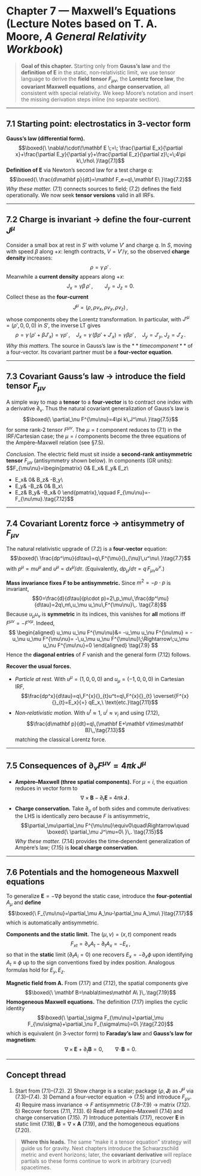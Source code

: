 # Chapter 7 — Maxwell’s Equations (Lecture Notes based on T. A. Moore, *A General Relativity Workbook*)

> **Goal of this chapter.** Starting only from **Gauss’s law** and the **definition of $\mathbf E$** in the static, non‑relativistic limit, we use tensor language to derive the **field tensor $F_{\mu\nu}$**, the **Lorentz force law**, the **covariant Maxwell equations**, and **charge conservation**, all consistent with special relativity. We keep Moore’s notation and insert the missing derivation steps inline (no separate section).

---

## 7.1 Starting point: electrostatics in 3‑vector form
**Gauss’s law (differential form).**
$$\boxed{\ \nabla\!\cdot\!\mathbf E \;=\; \frac{\partial E_x}{\partial x}+\frac{\partial E_y}{\partial y}+\frac{\partial E_z}{\partial z}\;=\;4\pi k\,\rho\ }\tag{7.1}$$
**Definition of $\mathbf E$** via Newton’s second law for a test charge $q$:
$$\boxed{\ \frac{d\mathbf p}{dt}=\mathbf F_e=q\,\mathbf E\ }\tag{7.2}$$
*Why these matter.* (7.1) connects sources to field; (7.2) defines the field operationally. We now seek **tensor versions** valid in all IRFs.

---

## 7.2 Charge is invariant → define the four‑current $J^\mu$
Consider a small box at rest in $S'$ with volume $V'$ and charge $q$. In $S$, moving with speed $\beta$ along $+x$: length contracts, $V=V'/\gamma$, so the observed **charge density** increases:
$$\rho=\gamma\,\rho'\,.\tag{7.3a}$$
Meanwhile a **current density** appears along $+x$:
$$J_x=\gamma\beta\,\rho'\,,\qquad J_y=J_z=0.\tag{7.3b}$$
Collect these as the **four‑current**
$$J^\mu=(\rho,\,\rho v_x,\,\rho v_y,\,\rho v_z)\,,$$
whose components obey the Lorentz transformation. In particular, with $J'^\mu=(\rho',0,0,0)$ in $S'$, the inverse LT gives
$$\rho=\gamma\,(\rho'+\beta J'_x)=\gamma\rho'\,,\quad J_x=\gamma\,(\beta\rho'+J'_x)=\gamma\beta\rho'\,,\quad J_y=J'_y,\ J_z=J'_z\,.\tag{7.4a–c}$$
*Why this matters.* The source in Gauss’s law is the $**time component**$ of a four‑vector. Its covariant partner must be a **four‑vector equation**.

---

## 7.3 Covariant Gauss’s law → introduce the field tensor $F_{\mu\nu}$
A simple way to map a **tensor** to a **four‑vector** is to contract one index with a derivative $\partial_\nu$. Thus the natural covariant generalization of Gauss’s law is
$$\boxed{\ \partial_\nu F^{\mu\nu}=4\pi k\,J^\mu\ }\tag{7.5}$$
for some rank‑2 tensor $F^{\mu\nu}$. The $\mu=t$ component reduces to (7.1) in the IRF/Cartesian case; the $\mu=i$ components become the three equations of the Ampère–Maxwell relation (see §7.5).

*Conclusion.* The electric field must sit inside a **second‑rank antisymmetric tensor** $F_{\mu\nu}$ (antisymmetry shown below). In components (GR units):
$$F_{\mu\nu}=\begin{pmatrix}
0& E_x& E_y& E_z\\
- E_x& 0& B_z& -B_y\\
- E_y& -B_z& 0& B_x\\
- E_z& B_y& -B_x& 0
\end{pmatrix},\qquad F_{\mu\nu}=-F_{\nu\mu}.\tag{7.12}$$

---

## 7.4 Covariant Lorentz force → antisymmetry of $F_{\mu\nu}$
The natural relativistic upgrade of (7.2) is a **four‑vector** equation:
$$\boxed{\ \frac{dp^\mu}{d\tau}=q\,F^{\mu}{}_{\nu}\,u^\nu\ }\tag{7.7}$$
with $p^\mu=mu^\mu$ and $u^\mu=dx^\mu/d\tau$. (Equivalently, $dp_\mu/d\tau=q\,F_{\mu\nu}u^\nu$.)

**Mass invariance fixes $F$ to be antisymmetric.** Since $m^2=-p\cdot p$ is invariant,
$$0=\frac{d}{d\tau}(p\cdot p)=2\,p_\mu\,\frac{dp^\mu}{d\tau}=2q\,m\,u_\mu u_\nu\,F^{\mu\nu}\,.
\tag{7.8}$$
Because $u_\mu u_\nu$ is **symmetric** in its indices, this vanishes for **all** motions iff $F^{\mu\nu}=-F^{\nu\mu}$. Indeed,
$$
\begin{aligned}
 u_\mu u_\nu F^{\mu\nu}&= -u_\mu u_\nu F^{\nu\mu}
 = -u_\nu u_\mu F^{\mu\nu}= -\,u_\mu u_\nu F^{\mu\nu}\;\Rightarrow\;u_\mu u_\nu F^{\mu\nu}=0
\end{aligned} \tag{7.9}
$$
Hence the **diagonal entries** of $F$ vanish and the general form (7.12) follows.

**Recover the usual forces.**
- *Particle at rest.* With $u^\mu=(1,0,0,0)$ and $u_\mu=(-1,0,0,0)$ in Cartesian IRF,
$$\frac{dp^x}{d\tau}=q\,F^{x}{}_{t}u^t=q\,F^{x}{}_{t} \overset{F^{x}{}_{t}=E_x}{=} qE_x,\ \text{etc.}\tag{7.11}$$
- *Non‑relativistic motion.* With $u^t\approx1$, $u^i\approx v_i$ and using (7.12),
$$\frac{d\mathbf p}{dt}=q\,(\mathbf E+\mathbf v\times\mathbf B)\,,\tag{7.13}$$
matching the classical Lorentz force.

---

## 7.5 Consequences of $\partial_\nu F^{\mu\nu}=4\pi k\,J^\mu$
- **Ampère–Maxwell (three spatial components).** For $\mu=i$, the equation reduces in vector form to
$$\nabla\times\mathbf B\; -\; \partial_t\mathbf E\;=\;4\pi k\,\mathbf J\,.\tag{7.14}$$
- **Charge conservation.** Take $\partial_\mu$ of both sides and commute derivatives: the LHS is identically zero because $F$ is antisymmetric,
$$\partial_\mu\partial_\nu F^{\mu\nu}\equiv0\quad\Rightarrow\quad \boxed{\ \partial_\mu J^\mu=0\ }\,.
\tag{7.15}$$
*Why these matter.* (7.14) provides the time‑dependent generalization of Ampère’s law; (7.15) is **local charge conservation**.

---

## 7.6 Potentials and the homogeneous Maxwell equations
To generalize $\mathbf E=-\nabla\phi$ beyond the static case, introduce the **four‑potential** $A_\mu$ and **define**
$$\boxed{\ F_{\mu\nu}=\partial_\mu A_\nu-\partial_\nu A_\mu\ }\tag{7.17}$$
which is automatically antisymmetric.

**Components and the static limit.** The $(\mu,\nu)=(x,t)$ component reads
$$F_{xt}=\partial_x A_t-\partial_t A_x=-E_x\,,\tag{7.18}$$
so that in the **static** limit ($\partial_tA_i=0$) one recovers $E_x=-\partial_x\phi$ upon identifying $A_t\equiv\phi$ up to the sign conventions fixed by index position. Analogous formulas hold for $E_y,E_z$.

**Magnetic field from $\mathbf A$.** From (7.17) and (7.12), the spatial components give
$$\boxed{\ \mathbf B=\nabla\times\mathbf A\ }\,.\tag{7.19}$$
**Homogeneous Maxwell equations.** The definition (7.17) implies the cyclic identity
$$\boxed{\ \partial_\sigma F_{\mu\nu}+\partial_\mu F_{\nu\sigma}+\partial_\nu F_{\sigma\mu}=0\ }\tag{7.20}$$
which is equivalent (in 3‑vector form) to **Faraday’s law** and **Gauss’s law for magnetism**:
$$\nabla\times\mathbf E+\partial_t\mathbf B=0,\qquad \nabla\!\cdot\!\mathbf B=0.$$

---

## Concept thread
1) Start from (7.1)–(7.2). 2) Show charge is a scalar; package $(\rho,\,\mathbf J)$ as $J^\mu$ via (7.3)–(7.4). 3) Demand a four‑vector equation → (7.5) and introduce $F_{\mu\nu}$. 4) Require mass invariance → $F$ antisymmetric (7.8–7.9) → matrix (7.12). 5) Recover forces (7.11, 7.13). 6) Read off Ampère–Maxwell (7.14) and charge conservation (7.15). 7) Introduce potentials (7.17), recover $\mathbf E$ in static limit (7.18), $\mathbf B=\nabla\times\mathbf A$ (7.19), and the homogeneous equations (7.20).

> **Where this leads.** The same “make it a tensor equation” strategy will guide us for gravity. Next chapters introduce the Schwarzschild metric and event horizons; later, the **covariant derivative** will replace partials so these forms continue to work in arbitrary (curved) spacetimes.

